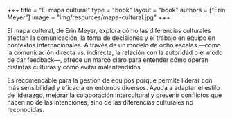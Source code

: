 +++
title = "El mapa cultural"
type = "book"
layout = "book"
authors = ["Erin Meyer"]
image = "img/resources/mapa-cultural.jpg"
+++

El mapa cultural, de Erin Meyer, explora cómo las diferencias culturales afectan la comunicación, la toma de decisiones y el trabajo en equipo en contextos internacionales. A través de un modelo de ocho escalas —como la comunicación directa vs. indirecta, la relación con la autoridad o el modo de dar feedback—, ofrece un marco claro para entender cómo operan distintas culturas y cómo evitar malentendidos.

Es recomendable para la gestión de equipos porque permite liderar con más sensibilidad y eficacia en entornos diversos. Ayuda a adaptar el estilo de liderazgo, mejorar la colaboración intercultural y prevenir conflictos que nacen no de las intenciones, sino de las diferencias culturales no reconocidas.

